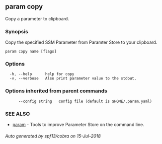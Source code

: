## param copy

Copy a parameter to clipboard.

### Synopsis

Copy the specified SSM Parameter from Paramter Store to your clipboard.

```
param copy name [flags]
```

### Options

```
  -h, --help      help for copy
  -v, --verbose   Also print parameter value to the stdout.
```

### Options inherited from parent commands

```
      --config string   config file (default is $HOME/.param.yaml)
```

### SEE ALSO

* [param](param.md)	 - Tools to improve Parameter Store on the command line.

###### Auto generated by spf13/cobra on 15-Jul-2018
